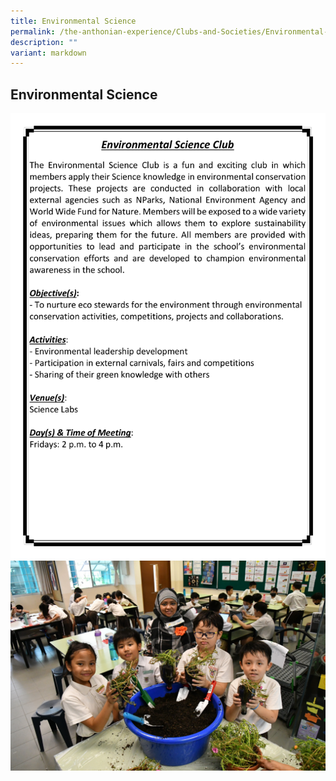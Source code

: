 ```yaml
---
title: Environmental Science
permalink: /the-anthonian-experience/Clubs-and-Societies/Environmental-Science/
description: ""
variant: markdown
---
```

## Environmental Science
![](/images/CCA%202023_Sep/cca-13.png)
![](/images/2023/environment%20club.jpg)